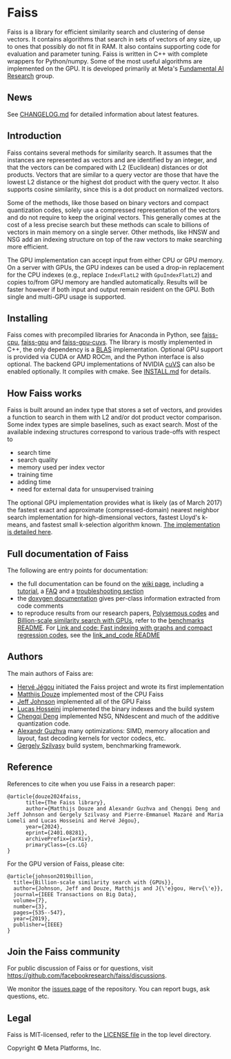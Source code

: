 

<!-- TEST CHANGE: Validating workflow configuration - only build.yml and build-pull-request.yml should run -->
# Faiss

Faiss is a library for efficient similarity search and clustering of dense vectors. It contains algorithms that search in sets of vectors of any size, up to ones that possibly do not fit in RAM. It also contains supporting code for evaluation and parameter tuning. Faiss is written in C++ with complete wrappers for Python/numpy. Some of the most useful algorithms are implemented on the GPU. It is developed primarily at Meta's [Fundamental AI Research](https://ai.facebook.com/) group.

## News

See [CHANGELOG.md](CHANGELOG.md) for detailed information about latest features.

## Introduction

Faiss contains several methods for similarity search. It assumes that the instances are represented as vectors and are identified by an integer, and that the vectors can be compared with L2 (Euclidean) distances or dot products. Vectors that are similar to a query vector are those that have the lowest L2 distance or the highest dot product with the query vector. It also supports cosine similarity, since this is a dot product on normalized vectors.

Some of the methods, like those based on binary vectors and compact quantization codes, solely use a compressed representation of the vectors and do not require to keep the original vectors. This generally comes at the cost of a less precise search but these methods can scale to billions of vectors in main memory on a single server. Other methods, like HNSW and NSG add an indexing structure on top of the raw vectors to make searching more efficient.

The GPU implementation can accept input from either CPU or GPU memory. On a server with GPUs, the GPU indexes can be used a drop-in replacement for the CPU indexes (e.g., replace `IndexFlatL2` with `GpuIndexFlatL2`) and copies to/from GPU memory are handled automatically. Results will be faster however if both input and output remain resident on the GPU. Both single and multi-GPU usage is supported.

## Installing

Faiss comes with precompiled libraries for Anaconda in Python, see [faiss-cpu](https://anaconda.org/pytorch/faiss-cpu), [faiss-gpu](https://anaconda.org/pytorch/faiss-gpu) and [faiss-gpu-cuvs](https://anaconda.org/pytorch/faiss-gpu-cuvs). The library is mostly implemented in C++, the only dependency is a [BLAS](https://en.wikipedia.org/wiki/Basic_Linear_Algebra_Subprograms) implementation. Optional GPU support is provided via CUDA or AMD ROCm, and the Python interface is also optional. The backend GPU implementations of NVIDIA [cuVS](https://github.com/rapidsai/cuvs) can also be enabled optionally. It compiles with cmake. See [INSTALL.md](INSTALL.md) for details.

## How Faiss works

Faiss is built around an index type that stores a set of vectors, and provides a function to search in them with L2 and/or dot product vector comparison. Some index types are simple baselines, such as exact search. Most of the available indexing structures correspond to various trade-offs with respect to

- search time
- search quality
- memory used per index vector
- training time
- adding time
- need for external data for unsupervised training

The optional GPU implementation provides what is likely (as of March 2017) the fastest exact and approximate (compressed-domain) nearest neighbor search implementation for high-dimensional vectors, fastest Lloyd's k-means, and fastest small k-selection algorithm known. [The implementation is detailed here](https://arxiv.org/abs/1702.08734).

## Full documentation of Faiss

The following are entry points for documentation:

- the full documentation can be found on the [wiki page](http://github.com/facebookresearch/faiss/wiki), including a [tutorial](https://github.com/facebookresearch/faiss/wiki/Getting-started), a [FAQ](https://github.com/facebookresearch/faiss/wiki/FAQ) and a [troubleshooting section](https://github.com/facebookresearch/faiss/wiki/Troubleshooting)
- the [doxygen documentation](https://faiss.ai/) gives per-class information extracted from code comments
- to reproduce results from our research papers, [Polysemous codes](https://arxiv.org/abs/1609.01882) and [Billion-scale similarity search with GPUs](https://arxiv.org/abs/1702.08734), refer to the [benchmarks README](benchs/README.md). For [
Link and code: Fast indexing with graphs and compact regression codes](https://arxiv.org/abs/1804.09996), see the [link_and_code README](benchs/link_and_code)

## Authors

The main authors of Faiss are:
- [Hervé Jégou](https://github.com/jegou) initiated the Faiss project and wrote its first implementation
- [Matthijs Douze](https://github.com/mdouze) implemented most of the CPU Faiss
- [Jeff Johnson](https://github.com/wickedfoo) implemented all of the GPU Faiss
- [Lucas Hosseini](https://github.com/beauby) implemented the binary indexes and the build system
- [Chengqi Deng](https://github.com/KinglittleQ) implemented NSG, NNdescent and much of the additive quantization code.
- [Alexandr Guzhva](https://github.com/alexanderguzhva) many optimizations: SIMD, memory allocation and layout, fast decoding kernels for vector codecs, etc.
- [Gergely Szilvasy](https://github.com/algoriddle) build system, benchmarking framework.

## Reference

References to cite when you use Faiss in a research paper:
```
@article{douze2024faiss,
      title={The Faiss library},
      author={Matthijs Douze and Alexandr Guzhva and Chengqi Deng and Jeff Johnson and Gergely Szilvasy and Pierre-Emmanuel Mazaré and Maria Lomeli and Lucas Hosseini and Hervé Jégou},
      year={2024},
      eprint={2401.08281},
      archivePrefix={arXiv},
      primaryClass={cs.LG}
}
```
For the GPU version of Faiss, please cite:
```
@article{johnson2019billion,
  title={Billion-scale similarity search with {GPUs}},
  author={Johnson, Jeff and Douze, Matthijs and J{\'e}gou, Herv{\'e}},
  journal={IEEE Transactions on Big Data},
  volume={7},
  number={3},
  pages={535--547},
  year={2019},
  publisher={IEEE}
}
```

## Join the Faiss community

For public discussion of Faiss or for questions, visit https://github.com/facebookresearch/faiss/discussions.

We monitor the [issues page](http://github.com/facebookresearch/faiss/issues) of the repository.
You can report bugs, ask questions, etc.

## Legal

Faiss is MIT-licensed, refer to the [LICENSE file](https://github.com/facebookresearch/faiss/blob/main/LICENSE) in the top level directory.

Copyright © Meta Platforms, Inc.
